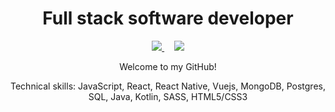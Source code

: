 <!-- ![Jchips banner](jchips-banner.gif) -->

<h1 align="center">Full stack software developer</h1>

<p align="center">
  <a href="https://www.linkedin.com/in/jelanirr/" target="_blank">
    <img src="https://img.icons8.com/fluency/48/linkedin.png" />
  </a> &nbsp; &nbsp;
  <a href="mailto: jelanirr@gmail.com" target="_blank">
    <img src="https://img.icons8.com/fluency/48/gmail-new.png" />
  </a>
</p>

<p align="center">Welcome to my GitHub!</p>

<p align="center">Technical skills: JavaScript, React, React Native, Vuejs, MongoDB, Postgres, SQL, Java, Kotlin, SASS, HTML5/CSS3</p><br>
